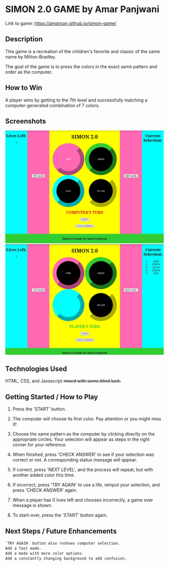 # SIMON 2.0 GAME by Amar Panjwani
Link to game: https://amarpan.github.io/simon-game/
## Description
This game is a recreation of the children's favorite and classic of the same name by Milton-Bradley. 

The goal of the game is to press the colors in the exact same pattern and order as the computer. 

## How to Win
A player wins by getting to the 7th level and successfully matching a computer-generated combination of 7 colors.

## Screenshots

![Computer's Turn](/images/screenshotComputersTurn.jpg)
![Player's Turn](/images/screenshotPlayersTurn.jpg)

## Technologies Used
HTML, CSS, and Javascript ~~mixed with some blind luck.~~

## Getting Started / How to Play

1. Press the 'START' button.

2. The computer will choose its first color. Pay attention or you might miss it!

3. Choose the same pattern as the computer by clicking directly on the appropriate circles. Your selection will appear as steps in the right corner for your reference.
4. When finished, press 'CHECK ANSWER' to see if your selection was correct or not. A corresponding status message will appear. 
5. If correct, press 'NEXT LEVEL', and the process will repeat, but with another added color this time.
6. If incorrect, press 'TRY AGAIN' to use a life, reinput your selection, and press 'CHECK ANSWER' again.
7. When a player has 0 lives left and chooses incorrectly, a game over message is shown. 
8. To start-over, press the 'START' button again. 

## Next Steps / Future Enhancements
    'TRY AGAIN' button also reshows computer selection.
    Add a fast mode. 
    Add a mode with more color options.
    Add a constantly changing background to add confusion.
    
